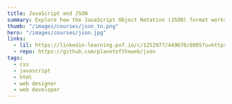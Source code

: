 ```yaml
---
title: JavaScript and JSON
summary: Explore how the JavaScript Object Notation (JSON) format works and how you can use it to read and share data in your web projects.
thumb: "/images/courses/json_tn.png"
hero: "/images/courses/json.jpg"
links:
  - lil: https://linkedin-learning.pxf.io/c/1252977/449670/8005?u=https%3A%2F%2Fwww.linkedin.com%2Flearning%2Fjavascript-and-json-integration-techniques
  - repo: https://github.com/planetoftheweb/json
tags:
  - css
  - javascript
  - html
  - web designer
  - web developer
---
```


